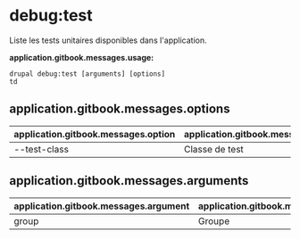 # debug:test
Liste les tests unitaires disponibles dans l'application.

**application.gitbook.messages.usage:**
```
drupal debug:test [arguments] [options]
td
```

## application.gitbook.messages.options
application.gitbook.messages.option | application.gitbook.messages.details
-------|-------------
--test-class | Classe de test

## application.gitbook.messages.arguments
application.gitbook.messages.argument | application.gitbook.messages.details
---------|-------------
group | Groupe
